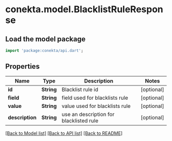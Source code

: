 # conekta.model.BlacklistRuleResponse

## Load the model package
```dart
import 'package:conekta/api.dart';
```

## Properties
Name | Type | Description | Notes
------------ | ------------- | ------------- | -------------
**id** | **String** | Blacklist rule id | [optional] 
**field** | **String** | field used for blacklists rule | [optional] 
**value** | **String** | value used for blacklists rule | [optional] 
**description** | **String** | use an description for blacklisted rule | [optional] 

[[Back to Model list]](../README.md#documentation-for-models) [[Back to API list]](../README.md#documentation-for-api-endpoints) [[Back to README]](../README.md)


